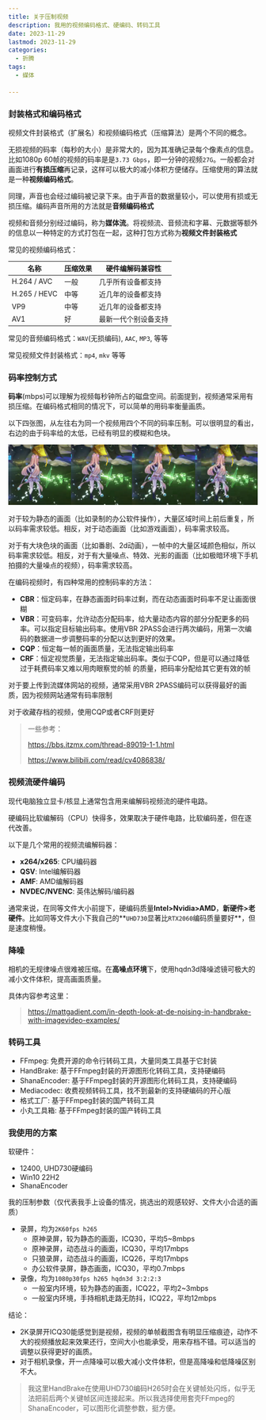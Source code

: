 ```yaml
---
title: 关于压制视频
description: 我用的视频编码格式、硬编码、转码工具
date: 2023-11-29
lastmod: 2023-11-29
categories:
  - 折腾
tags:
  - 媒体

---
```


### 封装格式和编码格式

视频文件封装格式（扩展名）和视频编码格式（压缩算法）是两个不同的概念。

无损视频的码率（每秒的大小）是非常大的，因为其准确记录每个像素点的信息。比如1080p 60帧的视频的码率是是`3.73 Gbps`，即一分钟的视频`27G`。一般都会对画面进行**有损压缩**再记录，这样可以极大的减小体积方便储存。压缩使用的算法就是一种**视频编码格式**。

同理，声音也会经过编码被记录下来。由于声音的数据量较小，可以使用有损或无损压缩。编码声音所用的方法就是**音频编码格式**

视频和音频分别经过编码，称为**媒体流**。将视频流、音频流和字幕、元数据等额外的信息以一种特定的方式打包在一起，这种打包方式称为**视频文件封装格式**

常见的视频编码格式：

| 名称         | 压缩效果 | 硬件编解码兼容性     |
| ------------ | -------- | -------------------- |
| H.264 / AVC  | 一般     | 几乎所有设备都支持   |
| H.265 / HEVC | 中等     | 近几年的设备都支持   |
| VP9          | 中等     | 近几年的设备都支持   |
| AV1          | 好       | 最新一代个别设备支持 |

常见的音频编码格式：`WAV`(无损编码), `AAC`, `MP3`, 等等

常见视频文件封装格式：`mp4`, `mkv` 等等

### 码率控制方式

**码率**(mbps)可以理解为视频每秒钟所占的磁盘空间。前面提到，视频通常采用有损压缩。在编码格式相同的情况下，可以简单的用码率衡量画质。

以下四张图，从左往右为同一个视频用四个不同的码率压制。可以很明显的看出，右边的由于码率给的太低，已经有明显的模糊和色块。

![码率对比](码率对比.png)

对于较为静态的画面（比如录制的办公软件操作），大量区域时间上前后重复，所以码率需求较低。相反，对于动态画面（比如游戏画面），码率需求较高。

对于有大块色块的画面（比如番剧、2d动画），一帧中的大量区域颜色相似，所以码率需求较低。相反，对于有大量噪点、特效、光影的画面（比如极暗环境下手机拍摄的大量噪点的视频），码率需求较高。

在编码视频时，有四种常用的控制码率的方法：

- **CBR**：恒定码率，在静态画面时码率过剩，而在动态画面时码率不足让画面很糊
- **VBR**：可变码率，允许动态分配码率，给大量动态内容的部分分配更多的码率。可以指定目标输出码率。使用VBR 2PASS会进行两次编码，用第一次编码的数据进一步调整码率的分配以达到更好的效果。
- **CQP**：恒定每一帧的画面质量，无法指定输出码率
- **CRF**：恒定视觉质量，无法指定输出码率。类似于CQP，但是可以通过降低 过于耗费码率又难以用肉眼察觉的帧 的质量，把码率分配给其它更有效的帧

对于要上传到流媒体网站的视频，通常采用VBR 2PASS编码可以获得最好的画质，因为视频网站通常有码率限制

对于收藏存档的视频，使用CQP或者CRF则更好

> 一些参考：
>
> https://bbs.itzmx.com/thread-89019-1-1.html
>
> https://www.bilibili.com/read/cv4086838/

### 视频流硬件编码

现代电脑独立显卡/核显上通常包含用来编解码视频流的硬件电路。

硬编码比软编解码（CPU）快得多，效果取决于硬件电路，比软编码差，但在逐代改善。

以下是几个常用的视频流编解码器：

- **x264/x265**: CPU编码器
- **QSV**: Intel编解码器
- **AMF**: AMD编解码器
- **NVDEC/NVENC**: 英伟达解码/编码器

通常来说，在同等文件大小前提下，硬编码质量**Intel>Nvidia>AMD**，**新硬件>老硬件**。比如同等文件大小下我自己的**`UHD730`显著比`RTX2060`编码质量要好**，但是速度稍慢。

### 降噪

相机的无规律噪点很难被压缩。在**高噪点环境**下，使用hqdn3d降噪滤镜可极大的减小文件体积，提高画面质量。

具体内容参考这里：

> https://mattgadient.com/in-depth-look-at-de-noising-in-handbrake-with-imagevideo-examples/

### 转码工具

- FFmpeg: 免费开源的命令行转码工具，大量同类工具基于它封装
- HandBrake: 基于FFmpeg封装的开源图形化转码工具，支持硬编码
- ShanaEncoder: 基于FFmpeg封装的开源图形化转码工具，支持硬编码
- Mediacodec: 收费视频转码工具，找不到最新的支持硬编码的开心版
- 格式工厂: 基于FFmpeg封装的国产转码工具
- 小丸工具箱: 基于FFmpeg封装的国产转码工具

### 我使用的方案

软硬件：

- 12400, UHD730硬编码
- Win10 22H2
- ShanaEncoder

我的压制参数（仅代表我手上设备的情况，挑选出的观感较好、文件大小合适的画质）

- 录屏，均为`2K60fps h265`
  - 原神录屏，较为静态的画面，ICQ30，平均5~8mbps
  - 原神录屏，动态战斗的画面，ICQ30，平均17mbps
  - 只狼录屏，动态战斗的画面，ICQ26，平均17mbps
  - 办公软件录屏，静态画面，ICQ30，平均0.7mbps
- 录像，均为`1080p30fps h265 hqdn3d 3:2:2:3`
  - 一般室内环境，较为静态的画面，ICQ22，平均2~3mbps
  - 一般室内环境，手持相机走路无防抖，ICQ22，平均12mbps

结论：

- 2K录屏开ICQ30能感觉到是视频，视频的单帧截图含有明显压缩痕迹，动作不大的视频播放起来效果还行，空间大小也能承受，用来存档不错。可以适当的调整以获得更好的画质。
- 对于相机录像，开一点降噪可以极大减小文件体积，但是高降噪和低降噪区别不大。

> 我这里HandBrake在使用UHD730编码H265时会在关键帧处闪烁，似乎无法把前后两个关键帧区间连接起来。所以我选择使用套壳FFmpeg的ShanaEncoder，可以图形化调整参数，挺方便。